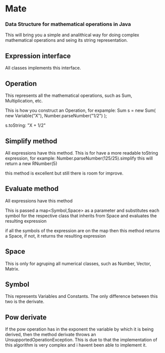 # Mate

### Data Structure for mathematical operations in Java

This will bring you a simple and analithical way for doing complex mathematical operations and seing its string representation.

## Expression interface

All classes implements this interface.

## Operation

This represents all the mathematical operations, such as Sum, Multiplication, etc.

This is how you construct an Operation, for expample:
 Sum s = new Sum(
      new Variable("X"),
      Number.parseNumber("1/2")
 );
 
 s.toString: "X + 1/2"
 
## Simplify method
All expressions have this method.
This is for have a more readable toString expression, for example:
Number.parseNumber(125/25).simplify
this will return a new RNumber(5)

this method is excellent but still there is room for improve.

## Evaluate method
All expressions have this method

This is passed a map<Symbol,Space> as a parameter and substitutes each symbol for the respective class that inherits from Space and evaluates the resulting expression

if all the symbols of the expression are on the map then this method returns a Space, if not, it returns the resulting expression

## Space
This is only for agruping all numerical classes, such as
Number, Vector, Matrix.

## Symbol
This represents Variables and Constants. The only difference between this two is the derivate.

## Pow derivate
If the pow operation has in the exponent the variable by which it is being derived, then the method derivate throws an UnsupportedOperationException. This is due to that the implementation of this algorithm is very complex and i havent been able to implement it.
